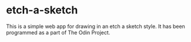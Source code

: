 # etch-a-sketch

This is a simple web app for drawing in an etch a sketch style. It has been programmed as a part of The Odin Project.
